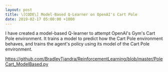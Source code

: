 ```yaml
---
layout: post
title: \[CODE\] Model-Based Q-Learner on OpenAI's Cart Pole
date: 2019-02-17 05:00:00 +1000
---
```


I have created a model-based Q-learner to attempt OpenAI's Gym's Cart Pole environment. It trains a model to predict how the Cart Pole environment behaves, and trains the agent's policy using its model of the Cart Pole environment.

https://github.com/BradleyTjandra/ReinforcementLearning/blob/master/PoleCart_ModelBased.py
